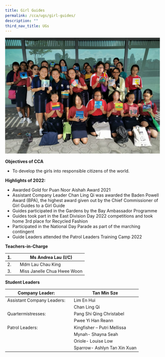 ```yaml
---
title: Girl Guides
permalink: /cca/ugs/girl-guides/
description: ""
third_nav_title: UGs
---
```

![](/images/Grp-1-1024x768.jpg)


**Objectives of CCA**

*   To develop the girls into responsible citizens of the world.

**Highlights of 2022:**

*   Awarded Gold for Puan Noor Aishah Award 2021
*   Assistant Company Leader Chan Ling Qi was awarded the Baden Powell Award (BPA), the highest award given out by the Chief Commissioner of Girl Guides to a Girl Guide
*   Guides participated in the Gardens by the Bay Ambassador Programme
*   Guides took part in the East Division Day 2022 competitions and took home 3rd place for Recycled Fashion
*   Participated in the National Day Parade as part of the marching contingent
*   Guide Leaders attended the Patrol Leaders Training Camp 2022



**Teachers-in-Charge**

| 1. |  | Ms Andrea Lau (I/C) |
| -------- | -------- | -------- |
| 2.     |      | Mdm Lau Chau King     |
| 3.     |      | Miss Janelle Chua Hwee Woon    |


**Student Leaders**

| Company Leader: |  | Tan Min Sze |
| -------- | -------- | -------- |
|Assistant Company Leaders:    |      | Lim En Hui     |
|      |      | Chan Ling Qi      |
| Quartermistresses:     |      | Pang Shi Qing Christabel     |
|      |      | Pwee Yi Han Reann     |
|  Patrol Leaders:    |      |  Kingfisher – Putri Mellissa   |
|      |      |  Mynah- Shayna Seah    |
|      |      |  Oriole- Louise Low     |	
|      |      |  Sparrow- Ashlyn Tan Xin Xuan    |
